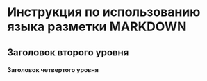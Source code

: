 # Инструкция по использованию языка разметки MARKDOWN

## Заголовок второго уровня
#### Заголовок четвертого уровня
